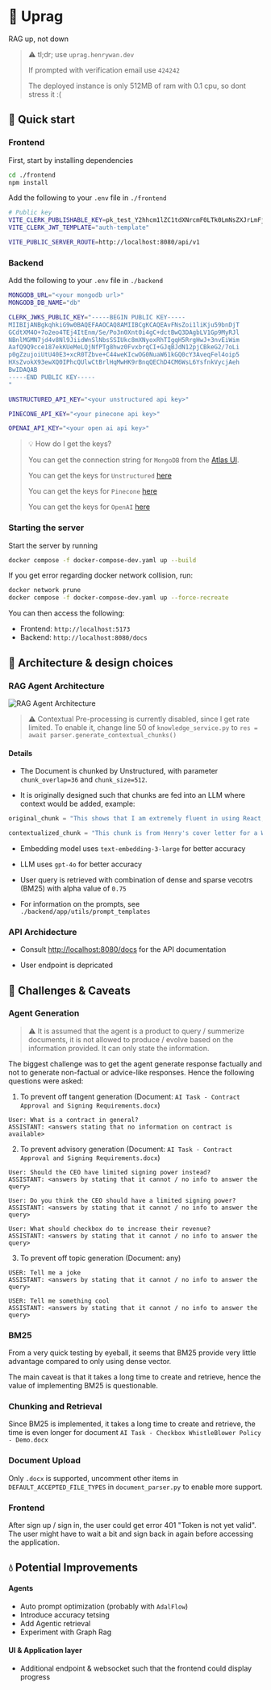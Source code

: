 # :robot: Uprag
RAG up, not down

> :warning: tl;dr; use `uprag.henrywan.dev`
>
> If prompted with verification email use `424242`
>
> The deployed instance is only 512MB of ram with 0.1 cpu, so dont stress it :(

## :rocket: Quick start

### Frontend

First, start by installing dependencies
```bash
cd ./frontend
npm install
```

Add the following to your `.env` file in `./frontend`
```bash
# Public key
VITE_CLERK_PUBLISHABLE_KEY=pk_test_Y2hhcm1lZC1tdXNrcmF0LTk0LmNsZXJrLmFjY291bnRzLmRldiQ
VITE_CLERK_JWT_TEMPLATE="auth-template"

VITE_PUBLIC_SERVER_ROUTE=http://localhost:8080/api/v1
```

### Backend

Add the following to your `.env` file in `./backend`
```bash
MONGODB_URL="<your mongodb url>"
MONGODB_DB_NAME="db"

CLERK_JWKS_PUBLIC_KEY="-----BEGIN PUBLIC KEY-----
MIIBIjANBgkqhkiG9w0BAQEFAAOCAQ8AMIIBCgKCAQEAvFNsZoi1liKju59bnDjT
GCdtXM4O+7o2eo4TEj4ItEnm/Se/Po3n0Xnt0i4gC+dctBwQ3DAgbLV1Gp9MyRJl
NBnlMGMN7jd4v8Nl9JiidWnSlNbsSSIUkc8mXNyoxRhTIgqH5RrgHwJ+3nvEiWim
AafQ9Q9cce187ekKUeMeLQjNfPTg8hwz0FvxbrqCI+GJqBJdN12pjCBkeG2/7oLi
p0gZzujoiUtU40E3+xcR0TZbve+C44weKIcwOG0NuaW61kGQ0cY3AveqFel4oip5
HXsZvokX93ewXQ0IPhcQUlwCtBrlHqMwHK9rBnqQEChD4CM6WsL6YsfnkVycjAeh
BwIDAQAB
-----END PUBLIC KEY-----
"

UNSTRUCTURED_API_KEY="<your unstructured api key>"

PINECONE_API_KEY="<your pinecone api key>"

OPENAI_API_KEY="<your open ai api key>"
```

> :bulb: How do I get the keys?
>
> You can get the connection string for `MongoDB` from the [Atlas UI](https://cloud.mongodb.com/).
>
> You can get the keys for `Unstructured` [here](https://unstructured.io/api-key-free)
>
> You can get the keys for `Pinecone` [here](https://www.pinecone.io/start)
>
> You can get the keys for `OpenAI` [here](https://platform.openai.com/account/api-keys)


### Starting the server

Start the server by running
```bash
docker compose -f docker-compose-dev.yaml up --build
```

If you get error regarding docker network collision, run:
```bash
docker network prune
docker compose -f docker-compose-dev.yaml up --force-recreate
```

You can then access the following:
* Frontend: `http://localhost:5173`
* Backend: `http://localhost:8080/docs`

## :seedling: Architecture & design choices

### RAG Agent Architecture
![RAG Agent Architecture](./asset/RAGitecture.png)

> :warning: Contextual Pre-processing is currently disabled, since I get rate limited. To enable it, change line 50 of `knowledge_service.py` to `res = await parser.generate_contextual_chunks()`

#### Details
* The Document is chunked by Unstructured, with parameter `chunk_overlap=36` and `chunk_size=512`.

* It is originally designed such that chunks are fed into an LLM where context would be added, example:
```python
original_chunk = "This shows that I am extremely fluent in using React, CSS and TypeScript for frontend development."

contextualized_chunk = "This chunk is from Henry's cover letter for a Web Developer Intern role, highlighting his successful completion of a team-based capstone project, for which he was solely responsible for the frontend development.as able to finish all developmental tasks within 10 weeks. This shows that I am extremely fluent in using React, CSS and TypeScript for frontend development."
```

* Embedding model uses `text-embedding-3-large` for better accuracy

* LLM uses `gpt-4o` for better accuracy

* User query is retrieved with combination of dense and sparse vecotrs (BM25) with alpha value of `0.75`

* For information on the prompts, see `./backend/app/utils/prompt_templates`

### API Archidecture

* Consult [http://localhost:8080/docs](http://localhost:8080/docs) for the API documentation

* User endpoint is depricated

## :grimacing: Challenges & Caveats

### Agent Generation
> :warning: It is assumed that the agent is a product to query / summerize documents, it is not allowed to produce / evolve based on the information provided. It can only state the information.

The biggest challenge was to get the agent generate response factually and not to generate non-factual or advice-like responses. Hence the following questions were asked:

1. To prevent off tangent generation (Document: `AI Task - Contract Approval and Signing Requirements.docx`)
```
User: What is a contract in general?
ASSISTANT: <answers stating that no information on contract is available>
```

2. To prevent advisory generation (Document: `AI Task - Contract Approval and Signing Requirements.docx`)
```
User: Should the CEO have limited signing power instead?
ASSISTANT: <answers by stating that it cannot / no info to answer the query>

User: Do you think the CEO should have a limited signing power?
ASSISTANT: <answers by stating that it cannot / no info to answer the query>

User: What should checkbox do to increase their revenue?
ASSISTANT: <answers by stating that it cannot / no info to answer the query>
```

3. To prevent off topic generation (Document: any)
```
USER: Tell me a joke
ASSISTANT: <answers by stating that it cannot / no info to answer the query>

USER: Tell me something cool
ASSISTANT: <answers by stating that it cannot / no info to answer the query>
```

### BM25
From a very quick testing by eyeball, it seems that BM25 provide very little advantage compared to only using dense vector.

The main caveat is that it takes a long time to create and retrieve, hence the value of implementing BM25 is questionable.

### Chunking and Retrieval
Since BM25 is implemented, it takes a long time to create and retrieve, the time is even longer for document `AI Task - Checkbox WhistleBlower Policy - Demo.docx`

### Document Upload
Only `.docx` is supported, uncomment other items in `DEFAULT_ACCEPTED_FILE_TYPES` in `document_parser.py` to enable more support.

### Frontend
After sign up / sign in, the user could get error 401 "Token is not yet valid". The user might have to wait a bit and sign back in again before accessing the application.

## :droplet: Potential Improvements

#### Agents
* Auto prompt optimization (probably with `AdalFlow`)
* Introduce accuracy tetsing
* Add Agentic retrieval
* Experiment with Graph Rag

#### UI & Application layer
* Additional endpoint & websocket such that the frontend could display progress
